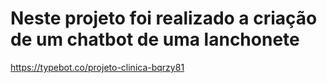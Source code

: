 <h1> Neste projeto foi realizado a criação de um chatbot de uma lanchonete </h1>

<https://typebot.co/projeto-clinica-bqrzy81>
